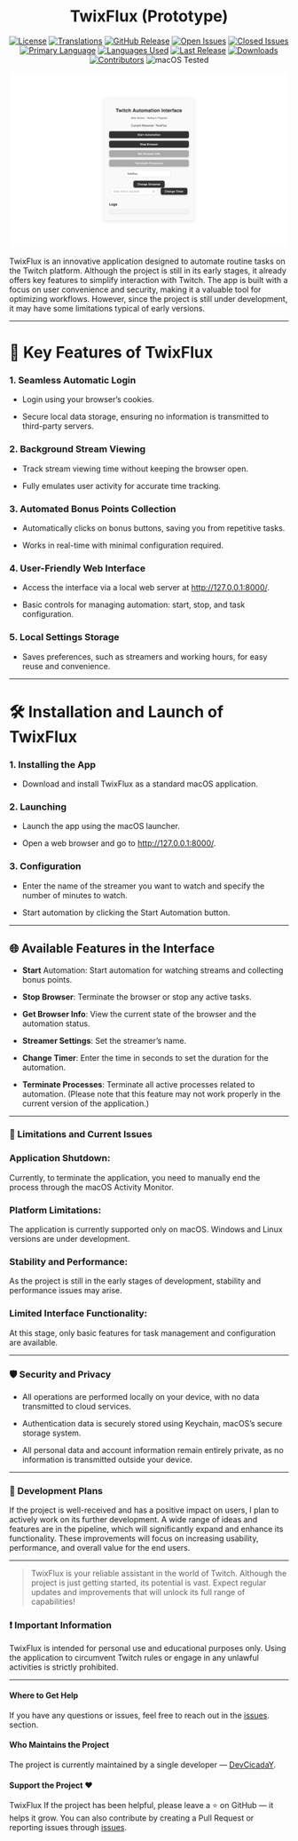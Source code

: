<div align="center">

# TwixFlux (Prototype)

[![License](https://img.shields.io/badge/license-MIT-green)](https://github.com/DevCicadaY/TwixFlux/blob/main/LICENSE)
[![Translations](https://img.shields.io/badge/translations-English-blue)](https://github.com/DevCicadaY/TwixFlux)
[![GitHub Release](https://img.shields.io/github/v/release/DevCicadaY/TwixFlux)](https://github.com/DevCicadaY/TwixFlux/releases)
[![Open Issues](https://img.shields.io/github/issues/DevCicadaY/TwixFlux)](https://github.com/DevCicadaY/TwixFlux/issues)
[![Closed Issues](https://img.shields.io/github/issues-closed/DevCicadaY/TwixFlux)](https://github.com/DevCicadaY/TwixFlux/issues?q=is%3Aissue+is%3Aclosed)
[![Primary Language](https://img.shields.io/github/languages/top/DevCicadaY/TwixFlux)](https://github.com/DevCicadaY/TwixFlux)
[![Languages Used](https://img.shields.io/github/languages/count/DevCicadaY/TwixFlux)](https://github.com/DevCicadaY/TwixFlux)
[![Last Release](https://img.shields.io/github/release-date/DevCicadaY/TwixFlux)](https://github.com/DevCicadaY/TwixFlux/releases)
[![Downloads](https://img.shields.io/github/downloads/DevCicadaY/TwixFlux/total)](https://github.com/DevCicadaY/TwixFlux/releases)
[![Contributors](https://img.shields.io/github/contributors/DevCicadaY/TwixFlux)](https://github.com/DevCicadaY/TwixFlux/graphs/contributors)
![macOS Tested](https://img.shields.io/badge/macOS%20Tested-Sequoia%2015.2-blue)

</div>

[![Main Screen](/TwixFlux%20(Prototype).png)](https://www.youtube.com/watch?v=TEHq9WHWs1c)

TwixFlux is an innovative application designed to automate routine tasks on the Twitch platform. Although the project is still in its early stages, it already offers key features to simplify interaction with Twitch. The app is built with a focus on user convenience and security, making it a valuable tool for optimizing workflows. However, since the project is still under development, it may have some limitations typical of early versions.

---

# 🚀 Key Features of TwixFlux

### 1.	Seamless Automatic Login

- Login using your browser’s cookies.

- Secure local data storage, ensuring no information is transmitted to third-party servers.

### 2.	Background Stream Viewing

- Track stream viewing time without keeping the browser open.

- Fully emulates user activity for accurate time tracking.

### 3.	Automated Bonus Points Collection

- Automatically clicks on bonus buttons, saving you from repetitive tasks.

- Works in real-time with minimal configuration required.

### 4.	User-Friendly Web Interface

- Access the interface via a local web server at http://127.0.0.1:8000/.

- Basic controls for managing automation: start, stop, and task configuration.

### 5.	Local Settings Storage
- Saves preferences, such as streamers and working hours, for easy reuse and convenience.

---

# 🛠️ Installation and Launch of TwixFlux

### 1.	Installing the App

- Download and install TwixFlux as a standard macOS application.

### 2.	Launching

- Launch the app using the macOS launcher.

- Open a web browser and go to http://127.0.0.1:8000/.

### 3.	Configuration

- Enter the name of the streamer you want to watch and specify the number of minutes to watch.

- Start automation by clicking the Start Automation button.

---

## 🌐 Available Features in the Interface

- **Start** Automation: Start automation for watching streams and collecting bonus points.

- **Stop Browser**: Terminate the browser or stop any active tasks.

- **Get Browser Info**: View the current state of the browser and the automation status.

- **Streamer Settings**: Set the streamer’s name.

- **Change Timer**: Enter the time in seconds to set the duration for the automation.

- **Terminate Processes**: Terminate all active processes related to automation. (Please note that this feature may not work properly in the current version of the application.) 

---

### 🛑 Limitations and Current Issues

### Application Shutdown:

Currently, to terminate the application, you need to manually end the process through the macOS Activity Monitor.

### Platform Limitations:

The application is currently supported only on macOS. Windows and Linux versions are under development.

### Stability and Performance:

As the project is still in the early stages of development, stability and performance issues may arise.

### Limited Interface Functionality:

At this stage, only basic features for task management and configuration are available.

---

###  🛡️ Security and Privacy

- All operations are performed locally on your device, with no data transmitted to cloud services.

- Authentication data is securely stored using Keychain, macOS’s secure storage system.

- All personal data and account information remain entirely private, as no information is transmitted outside your device.

--- 

### 🚀 Development Plans

If the project is well-received and has a positive impact on users, I plan to actively work on its further development. A wide range of ideas and features are in the pipeline, which will significantly expand and enhance its functionality. These improvements will focus on increasing usability, performance, and overall value for the end users.

---

> TwixFlux is your reliable assistant in the world of Twitch. Although the project is just getting started, its potential is vast. Expect regular updates and improvements that will unlock its full range of capabilities!

### ❗ Important Information

TwixFlux is intended for personal use and educational purposes only. Using the application to circumvent Twitch rules or engage in any unlawful activities is strictly prohibited.

---


#### Where to Get Help

If you have any questions or issues, feel free to reach out in the [issues](https://github.com/DevCicadaY/TwixFlux/issues). section.

#### Who Maintains the Project

The project is currently maintained by a single developer — [DevCicadaY](https://github.com/DevCicadaY).

#### Support the Project ❤️
TwixFlux
If the project has been helpful, please leave a ⭐ on GitHub — it helps it grow. You can also contribute by creating a Pull Request or reporting issues through [issues](https://github.com/DevCicadaY/TwixFlux/issues).